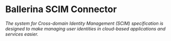 # Ballerina SCIM Connector

*The system for Cross-domain Identity Management (SCIM) specification is designed to make managing user identities in cloud-based applications and services easier.*
